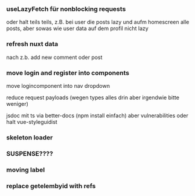 ### useLazyFetch für nonblocking requests 
 oder halt teils teils, z.B. bei user die posts lazy und aufm homescreen alle posts, aber sowas wie user data auf dem profil nicht lazy

### refresh nuxt data
nach z.b. add new comment oder post 

### move login and register into components

move logincomponent into nav dropdown

reduce request payloads (wegen types alles drin aber irgendwie bitte weniger)

jsdoc mit ts via better-docs (npm install einfach) aber vulnerabilities
oder halt vue-styleguidist

### skeleton loader
### SUSPENSE????
### moving label
### replace getelembyid with refs 